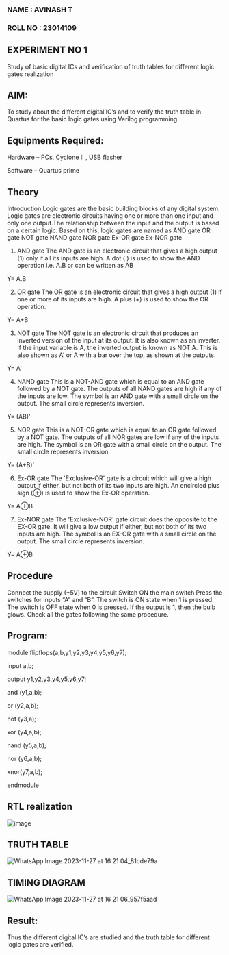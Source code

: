 ### NAME : AVINASH T
### ROLL NO : 23014109

## EXPERIMENT NO 1
 Study of basic digital ICs and verification of truth tables for different logic gates realization

## AIM:
 To study about the different digital IC’s and to verify the truth table in Quartus for the basic logic gates using Verilog programming.

## Equipments Required:
Hardware – PCs, Cyclone II , USB flasher

Software – Quartus prime

## Theory
Introduction
Logic gates are the basic building blocks of any digital system. Logic gates are electronic circuits having one or more than one input and only one output.The relationship between the input and the output is based on a certain logic. Based on this, logic gates are named as AND gate OR gate NOT gate NAND gate NOR gate Ex-OR gate Ex-NOR gate
1) AND gate
The AND gate is an electronic circuit that gives a high output (1) only if all its inputs are high. A dot (.) is used to show the AND operation i.e. A.B or can be written as AB

Y= A.B

2) OR gate
The OR gate is an electronic circuit that gives a high output (1) if one or more of its inputs are high. A plus (+) is used to show the OR operation.

Y= A+B

3) NOT gate
The NOT gate is an electronic circuit that produces an inverted version of the input at its output. It is also known as an inverter. If the input variable is A, the inverted output is known as NOT A. This is also shown as A' or A with a bar over the top, as shown at the outputs.

Y= A'

4) NAND gate
This is a NOT-AND gate which is equal to an AND gate followed by a NOT gate. The outputs of all NAND gates are high if any of the inputs are low. The symbol is an AND gate with a small circle on the output. The small circle represents inversion.

Y= (AB)’

5) NOR gate
This is a NOT-OR gate which is equal to an OR gate followed by a NOT gate. The outputs of all NOR gates are low if any of the inputs are high. The symbol is an OR gate with a small circle on the output. The small circle represents inversion.

Y= (A+B)’

6) Ex-OR gate
The 'Exclusive-OR' gate is a circuit which will give a high output if either, but not both of its two inputs are high. An encircled plus sign (⊕) is used to show the Ex-OR operation.

Y= A⊕B

7) Ex-NOR gate
The 'Exclusive-NOR' gate circuit does the opposite to the EX-OR gate. It will give a low output if either, but not both of its two inputs are high. The symbol is an EX-OR gate with a small circle on the output. The small circle represents inversion.

Y= A⊕B

## Procedure
Connect the supply (+5V) to the circuit
Switch ON the main switch
Press the switches for inputs “A” and “B”. The switch is ON state when 1 is pressed. The switch is OFF state when 0 is pressed.
If the output is 1, then the bulb glows.
Check all the gates following the same procedure.

## Program:
module flipflops(a,b,y1,y2,y3,y4,y5,y6,y7);

input a,b;

output y1,y2,y3,y4,y5,y6,y7;

and (y1,a,b);

or (y2,a,b);

not (y3,a);

xor (y4,a,b);

nand (y5,a,b);

nor (y6,a,b);

xnor(y7,a,b);

endmodule 

## RTL realization
![image](https://github.com/AVINASH05T/Study-of-basic-digital-IC-s-and-verification-of-truth-tables-for-different-logic-gates-realization-/assets/151514286/9d5a5f8f-6da1-4be4-af24-8f3a4f66e558)

## TRUTH TABLE
![WhatsApp Image 2023-11-27 at 16 21 04_81cde79a](https://github.com/AVINASH05T/Study-of-basic-digital-IC-s-and-verification-of-truth-tables-for-different-logic-gates-realization-/assets/151514286/8acec7b8-a244-459a-81ea-f77bddc17a4f)

## TIMING DIAGRAM
![WhatsApp Image 2023-11-27 at 16 21 06_957f5aad](https://github.com/AVINASH05T/Study-of-basic-digital-IC-s-and-verification-of-truth-tables-for-different-logic-gates-realization-/assets/151514286/0eb4a0de-013b-43e1-8c40-5de4dcdc9ba5)


## Result:
Thus the different digital IC’s are studied and the truth table for different logic gates are verified.
